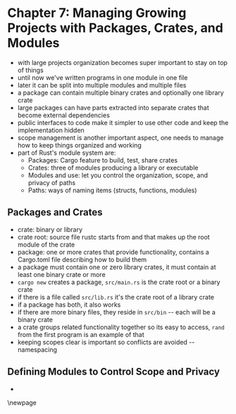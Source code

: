 # Chapter 7: Managing Growing Projects with Packages, Crates, and Modules

- with large projects organization becomes super important to stay on top of
things
- until now we've written programs in one module in one file
- later it can be split into multiple modules and multiple files
- a package can contain multiple binary crates and optionally one library crate
- large packages can have parts extracted into separate crates that become
external dependencies
- public interfaces to code make it simpler to use other code and keep the
implementation hidden
- scope management is another important aspect, one needs to manage how to keep
things organized and working
- part of Rust's module system are:
    - Packages: Cargo feature to build, test, share crates
    - Crates: three of modules producing a library or executable
    - Modules and use: let you control the organization, scope, and privacy of
    paths
    - Paths: ways of naming items (structs, functions, modules)

## Packages and Crates

- crate: binary or library
- crate root: source file rustc starts from and that makes up the root module
of the crate
- package: one or more crates that provide functionality, contains a Cargo.toml
file describing how to build them
- a package must contain one or zero library crates, it must contain at least
one binary crate or more
- `cargo new` creates a package, `src/main.rs` is the crate root or a binary
crate
- if there is a file called `src/lib.rs` it's the crate root of a library crate
- if a package has both, it also works
- if there are more binary files, they reside in `src/bin` -- each will be
a binary crate
- a crate groups related functionality together so its easy to access, `rand`
from the first program is an example of that
- keeping scopes clear is important so conflicts are avoided -- namespacing

## Defining Modules to Control Scope and Privacy

- 


\newpage
